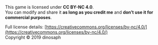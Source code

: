 This game is licensed under **CC BY-NC 4.0**.  
You can modify and share it **as long as you credit me** and **don’t use it for commercial purposes**.  

Full license details: [https://creativecommons.org/licenses/by-nc/4.0/](https://creativecommons.org/licenses/by-nc/4.0/)  
Copyright © 2019 dinosaph 
